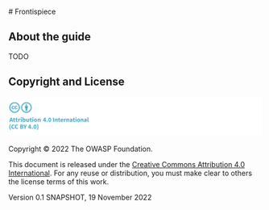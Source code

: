<div style="page-break-after: always; visibility: hidden">
\newpage
</div>
# Frontispiece

## About the guide

TODO

## Copyright and License

![license](../../images/license.png)

Copyright © 2022 The OWASP Foundation. 

This document is released under the [Creative Commons Attribution 4.0 International](https://creativecommons.org/licenses/by/4.0/). For any reuse or distribution, you must make clear to others the license terms of this work.

Version 0.1 SNAPSHOT, 19 November 2022

<div style="page-break-after: always; visibility: hidden">
\newpage
</div>
